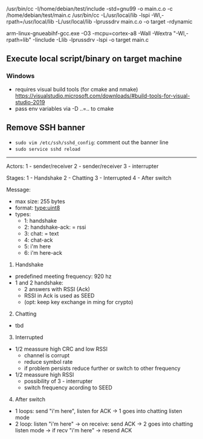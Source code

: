 /usr/bin/cc -I/home/debian/test/include -std=gnu99 -o main.c.o -c /home/debian/test/main.c
/usr/bin/cc -L/usr/local/lib -lspi -Wl,-rpath=/usr/local/lib -L/usr/local/lib -lprussdrv main.c.o -o target -rdynamic

arm-linux-gnueabihf-gcc.exe -O3 -mcpu=cortex-a8 -Wall -Wextra "-Wl,-rpath=lib" -Iinclude -Llib -lprussdrv -lspi -o target main.c

## Execute local script/binary on target machine
### Windows
* requires visual build tools (for cmake and nmake) https://visualstudio.microsoft.com/downloads/#build-tools-for-visual-studio-2019
* pass env variables via -D ..=.. to cmake

## Remove SSH banner
* `sudo vim /etc/ssh/sshd_config`: comment out the banner line
* `sudo service sshd reload`

----------------------------

Actors:
  1 - sender/receiver
  2 - sender/receiver
  3 - interrupter

Stages:
  1 - Handshake
  2 - Chatting
  3 - Interrupted
  4 - After switch

Message:
  - max size: 255 bytes
  - format: <len><type:uint8><msg><checksum>
  - types:
    - 1: handshake
    - 2: handshake-ack: <msg> = rssi
    - 3: chat: <msg> = text
    - 4: chat-ack
    - 5: i'm here
    - 6: i'm here-ack

1. Handshake
  - predefined meeting frequency: 920 hz
  - 1 and 2 handshake:
    - 2 answers with RSSI (Ack)
    - RSSI in Ack is used as SEED
    - (opt: keep key exchange in ming for crypto)
2. Chatting
  - tbd
3. Interrupted
  - 1/2 meassure high CRC and low RSSI
    - channel is corrupt
    - reduce symbol rate
    - if problem persists reduce further or switch to other frequency
  - 1/2 meassure high RSSI
    - possibility of 3 - interrupter
    - switch frequency acording to SEED
4. After switch
  - 1 loops: send "i'm here", listen for ACK
    -> 1 goes into chatting listen mode
  - 2 loop: listen "i'm here" -> on receive: send ACK
    -> 2 goes into chatting listen mode
    -> if recv "i'm here" -> resend ACK
